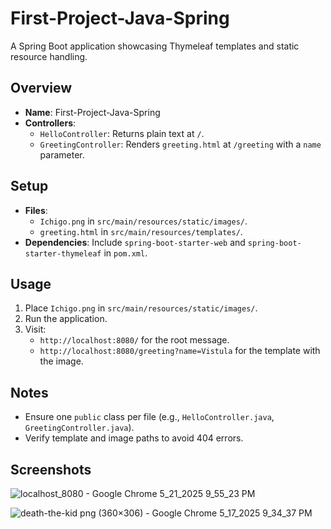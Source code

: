 # First-Project-Java-Spring

A Spring Boot application showcasing Thymeleaf templates and static resource handling.

## Overview
- **Name**: First-Project-Java-Spring
- **Controllers**:
  - `HelloController`: Returns plain text at `/`.
  - `GreetingController`: Renders `greeting.html` at `/greeting` with a `name` parameter.

## Setup
- **Files**:
  - `Ichigo.png` in `src/main/resources/static/images/`.
  - `greeting.html` in `src/main/resources/templates/`.
- **Dependencies**: Include `spring-boot-starter-web` and `spring-boot-starter-thymeleaf` in `pom.xml`.

## Usage
1. Place `Ichigo.png` in `src/main/resources/static/images/`.
2. Run the application.
3. Visit:
   - `http://localhost:8080/` for the root message.
   - `http://localhost:8080/greeting?name=Vistula` for the template with the image.

## Notes
- Ensure one `public` class per file (e.g., `HelloController.java`, `GreetingController.java`).
- Verify template and image paths to avoid 404 errors.

## Screenshots
![localhost_8080 - Google Chrome 5_21_2025 9_55_23 PM](https://github.com/user-attachments/assets/f5375dc8-48bc-4ba0-ab14-bec9b9b2572d)


![death-the-kid png (360×306) - Google Chrome 5_17_2025 9_34_37 PM](https://github.com/user-attachments/assets/a9dbeae5-09be-4238-b6b0-4b136a4a4c18)
